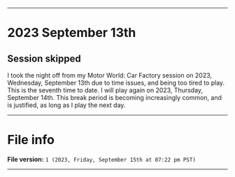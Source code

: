 
***

# 2023 September 13th

## Session skipped

I took the night off from my Motor World: Car Factory session on 2023, Wednesday, September 13th due to time issues, and being too tired to play. This is the seventh time to date. I will play again on 2023, Thursday, September 14th. This break period is becoming increasingly common, and is justified, as long as I play the next day.

***

# File info

**File version:** `1 (2023, Friday, September 15th at 07:22 pm PST)`

***

